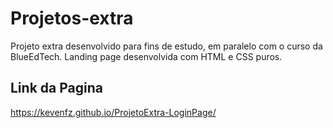 # Projetos-extra
Projeto extra desenvolvido para fins de estudo, em paralelo com o curso da BlueEdTech. </hr>
Landing page desenvolvida com HTML e CSS puros.

## Link da Pagina
https://kevenfz.github.io/ProjetoExtra-LoginPage/
